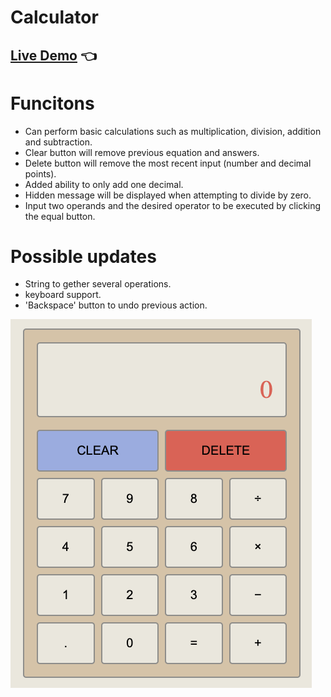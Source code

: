# Calculator

## [Live Demo](https://cwarcup.github.io/Calculator/) :point_left:

# Funcitons

- Can perform basic calculations such as multiplication, division, addition and subtraction.
- Clear button will remove previous equation and answers.
- Delete button will remove the most recent input (number and decimal points).
- Added ability to only add one decimal.
- Hidden message will be displayed when attempting to divide by zero.
- Input two operands and the desired operator to be executed by clicking the equal button.

# Possible updates

- String to gether several operations.
- keyboard support.
- 'Backspace' button to undo previous action.

![Example Calculator](calc.png)

